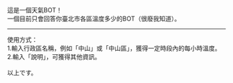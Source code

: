 這是一個天氣BOT！<br>
一個目前只會回答你臺北市各區溫度多少的BOT（很廢我知道）。<br>
<hr>
使用方式：<br>
1.輸入行政區名稱，例如「中山」或「中山區」，獲得一定時段內的每小時溫度。<br>
2.輸入「說明」，可獲得其他資訊。<br>
<br>
以上です。
